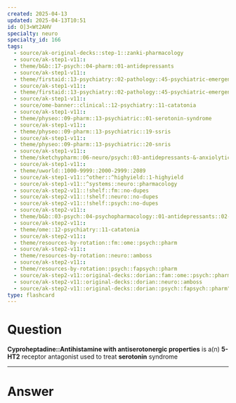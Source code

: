 ```yaml
---
created: 2025-04-13
updated: 2025-04-13T10:51
id: O]3<Wt2AHV
specialty: neuro
specialty_id: 166
tags:
  - source/ak-original-decks::step-1::zanki-pharmacology
  - source/ak-step1-v11::
  - theme/b&b::17-psych::04-pharm::01-antidepressants
  - source/ak-step1-v11::
  - theme/firstaid::13-psychiatry::02-pathology::45-psychiatric-emergencies::serotonin-syndrome
  - source/ak-step1-v11::
  - theme/firstaid::13-psychiatry::02-pathology::45-psychiatric-emergencies::serotonin-syndrome::treatment
  - source/ak-step1-v11::
  - source/ome-banner::clinical::12-psychiatry::11-catatonia
  - source/ak-step1-v11::
  - theme/physeo::09-pharm::13-psychiatric::01-serotonin-syndrome
  - source/ak-step1-v11::
  - theme/physeo::09-pharm::13-psychiatric::19-ssris
  - source/ak-step1-v11::
  - theme/physeo::09-pharm::13-psychiatric::20-snris
  - source/ak-step1-v11::
  - theme/sketchypharm::06-neuro/psych::03-antidepressants-&-anxiolytics::01-ssris,-snris,-cyproheptadine
  - source/ak-step1-v11::
  - theme/uworld::1000-9999::2000-2999::2089
  - source/ak-step1-v11::^other::^highyield::1-highyield
  - source/ak-step1-v11::^systems::neuro::pharmacology
  - source/ak-step2-v11::!shelf::fm::no-dupes
  - source/ak-step2-v11::!shelf::neuro::no-dupes
  - source/ak-step2-v11::!shelf::psych::no-dupes
  - source/ak-step2-v11::
  - theme/b&b::03-psych::04-psychopharmacology::01-antidepressants::02-mao-inhibitors
  - source/ak-step2-v11::
  - theme/ome::12-psychiatry::11-catatonia
  - source/ak-step2-v11::
  - theme/resources-by-rotation::fm::ome::psych::pharm
  - source/ak-step2-v11::
  - theme/resources-by-rotation::neuro::amboss
  - source/ak-step2-v11::
  - theme/resources-by-rotation::psych::fapsych::pharm
  - source/ak-step2-v11::original-decks::dorian::fam::ome::psych::pharm
  - source/ak-step2-v11::original-decks::dorian::neuro::amboss
  - source/ak-step2-v11::original-decks::dorian::psych::fapsych::pharm"
type: flashcard
---
```


# Question
**Cyproheptadine::Antihistamine with antiserotonergic properties** is a(n) **5-HT2** receptor antagonist used to treat **serotonin** syndrome

---

# Answer
